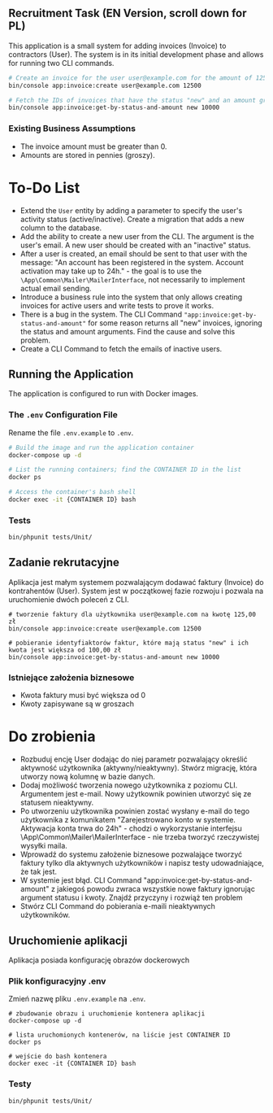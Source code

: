 ## Recruitment Task (EN Version, scroll down for PL)

This application is a small system for adding invoices (Invoice) to contractors (User). The system is in its initial development phase and allows for running two CLI commands.

```bash
# Create an invoice for the user user@example.com for the amount of 125.00 PLN
bin/console app:invoice:create user@example.com 12500

# Fetch the IDs of invoices that have the status "new" and an amount greater than 100.00 PLN
bin/console app:invoice:get-by-status-and-amount new 10000
```

### Existing Business Assumptions

*   The invoice amount must be greater than 0.
*   Amounts are stored in pennies (groszy).

# To-Do List

*   Extend the `User` entity by adding a parameter to specify the user's activity status (active/inactive). Create a migration that adds a new column to the database.
*   Add the ability to create a new user from the CLI. The argument is the user's email. A new user should be created with an "inactive" status.
*   After a user is created, an email should be sent to that user with the message: "An account has been registered in the system. Account activation may take up to 24h." - the goal is to use the `\App\Common\Mailer\MailerInterface`, not necessarily to implement actual email sending.
*   Introduce a business rule into the system that only allows creating invoices for active users and write tests to prove it works.
*   There is a bug in the system. The CLI Command `"app:invoice:get-by-status-and-amount"` for some reason returns all "new" invoices, ignoring the status and amount arguments. Find the cause and solve this problem.
*   Create a CLI Command to fetch the emails of inactive users.

## Running the Application

The application is configured to run with Docker images.

### The `.env` Configuration File

Rename the file `.env.example` to `.env`.

```bash
# Build the image and run the application container
docker-compose up -d

# List the running containers; find the CONTAINER ID in the list
docker ps

# Access the container's bash shell
docker exec -it {CONTAINER ID} bash
```

### Tests

```bash
bin/phpunit tests/Unit/
```

## Zadanie rekrutacyjne

Aplikacja jest małym systemem pozwalającym dodawać faktury (Invoice) do kontrahentów (User). System jest w początkowej fazie rozwoju i pozwala na uruchomienie dwóch poleceń z CLI.

```
# tworzenie faktury dla użytkownika user@example.com na kwotę 125,00 zł
bin/console app:invoice:create user@example.com 12500

# pobieranie identyfiaktorów faktur, które mają status "new" i ich kwota jest większa od 100,00 zł
bin/console app:invoice:get-by-status-and-amount new 10000
```

### Istniejące założenia biznesowe

- Kwota faktury musi być większa od 0
- Kwoty zapisywane są w groszach

# Do zrobienia

- Rozbuduj encję User dodając do niej parametr pozwalający określić aktywność użytkownika (aktywny/nieaktywny). Stwórz migrację, która utworzy nową kolumnę w bazie danych.
- Dodaj możliwość tworzenia nowego użytkownika z poziomu CLI. Argumentem jest e-mail. Nowy użytkownik powinien utworzyć się ze statusem nieaktywny.
- Po utworzeniu użytkownika powinien zostać wysłany e-mail do tego użytkownika z komunikatem "Zarejestrowano konto w systemie. Aktywacja konta trwa do 24h" - chodzi o wykorzystanie interfejsu \App\Common\Mailer\MailerInterface - nie trzeba tworzyć rzeczywistej wysyłki maila.
- Wprowadź do systemu założenie biznesowe pozwalające tworzyć faktury tylko dla aktywnych użytkowników i napisz testy udowadniające, że tak jest.
- W systemie jest błąd. CLI Command "app:invoice:get-by-status-and-amount" z jakiegoś powodu zwraca wszystkie nowe faktury ignorując argument statusu i kwoty. Znajdź przyczyny i rozwiąż ten problem
- Stwórz CLI Command do pobierania e-maili nieaktywnych użytkowników.

## Uruchomienie aplikacji

Aplikacja posiada konfigurację obrazów dockerowych

### Plik konfiguracyjny .env

Zmień nazwę pliku `.env.example` na `.env`.

```
# zbudowanie obrazu i uruchomienie kontenera aplikacji
docker-compose up -d

# lista uruchomionych kontenerów, na liście jest CONTAINER ID
docker ps

# wejście do bash kontenera
docker exec -it {CONTAINER ID} bash
```

### Testy

```
bin/phpunit tests/Unit/
```
